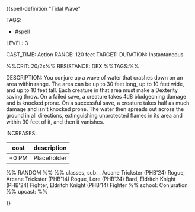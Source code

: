 {{spell-definition "Tidal Wave"

TAGS: 
  - #spell

LEVEL: 3

CAST_TIME: Action
RANGE: 120 feet
TARGET: 
DURATION: Instantaneous

%%CRIT: 20/2x%%
RESISTANCE: DEX
%%TAGS:%%

DESCRIPTION:
You conjure up a wave of water that crashes down on an area within range. The area can be up to 30 feet long, up to 10 feet wide, and up to 10 feet tall. Each creature in that area must make a Dexterity saving throw. On a failed save, a creature takes 4d8 bludgeoning damage and is knocked prone. On a successful save, a creature takes half as much damage and isn't knocked prone. The water then spreads out across the ground in all directions, extinguishing unprotected flames in its area and within 30 feet of it, and then it vanishes.

INCREASES:

| cost | description |
| ---- | ----------- |
| +0 PM     |    Placeholder        |


%% RANDOM
%%
%% classes, sub: . Arcane Trickster (PHB'24) Rogue, Arcane Trickster (PHB'14) Rogue, Lore (PHB'24) Bard, Eldritch Knight (PHB'24) Fighter, Eldritch Knight (PHB'14) Fighter
%% school: Conjuration
%% upcast: 
%%


}}